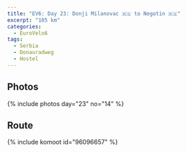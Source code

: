 ```yaml
---
title: "EV6: Day 23: Donji Milanovac 🇷🇸 to Negotin 🇷🇸"
excerpt: "105 km"
categories:
  - EuroVelo6
tags:
  - Serbia
  - Donauradweg
  - Hostel
---
```



## Photos

{% include photos day="23" no="14" %}

## Route
{% include komoot id="96096657" %}
